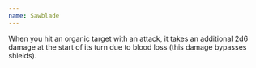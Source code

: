 ```yaml
---
name: Sawblade
---
```

When you hit an organic target with an attack, it takes an additional 2d6 damage at the start of its 
turn due to blood loss (this damage bypasses shields).